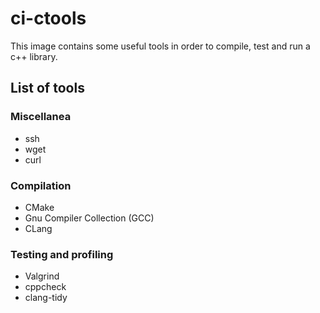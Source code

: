 # ci-ctools
This image contains some useful tools in order to compile, test and run a c++ library.

## List of  tools
### Miscellanea
- ssh
- wget
- curl
### Compilation
- CMake
- Gnu Compiler Collection (GCC)
- CLang 
### Testing and profiling
- Valgrind
- cppcheck
- clang-tidy

